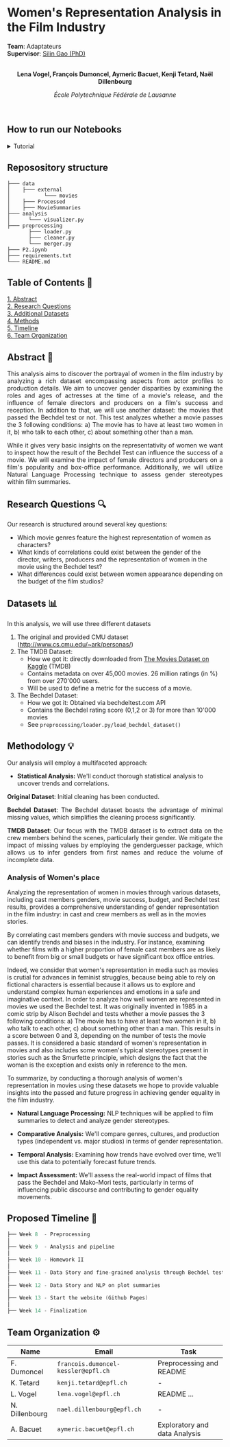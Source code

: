 # Women's Representation Analysis in the Film Industry

<div>
  <div><b>Team</b>: Adaptateurs</div>
  <div><b>Supervisor</b>: <a href="https://people.epfl.ch/silin.gao?lang=en"> Silin Gao (PhD) </a> </div>
</div>

<span align="center">

<br>

**Lena Vogel,  François Dumoncel,  Aymeric Bacuet,  Kenji Tetard,  Naël Dillenbourg**

*École Polytechnique Fédérale de Lausanne*

<br> 

</span>


## How to run our Notebooks  
<details>
<summary> Tutorial </summary> 

Install necessary package using 

```console
$ pip install -r requirements.txt
```

Decompress data just after cloning this repo
1. CMU original dataset 
```console
$ cd data/ && tar -xvzf *.tar.gz
```

1. TMDB 
```console
$ cd external && unzip movies.zip && mv "Movies Dataset" Movies
```

Or simply decompress archive from file system. You can also directly use the pre-processed pickle file in `data/Processed`
</details>



## Reposository structure

```
├─── data
│    ├─── external
│           └─── movies 
│    ├─── Processed
│    ├─── MovieSummaries
├─── analysis 
│      └─── visualizer.py
├─── preprocessing
       ├─── loader.py
       ├─── cleaner.py
       └─── merger.py
├─── P2.ipynb
├─── requirements.txt
└─── README.md
```


## Table of Contents 📕

<p>
  <a href="#abstract-"> 1. Abstract</a> 
  <br>
  <a href="#research-questions-">2. Research Questions</a> 
  <br>
  <a href="#datasets-">3. Additional Datasets</a> 
  <br>
  <a href="#methods-">4. Methods</a> 
  <br>
  <a href="#proposed-timeline-">5. Timeline</a> 
  <br>
  <a href="#team-organization-">6. Team Organization</a>
</p>





## Abstract 📌

<span align="justify">

This analysis aims to discover the portrayal of women in the film industry by analyzing a rich dataset encompassing aspects from actor profiles to production details. We aim to uncover gender disparities by examining the roles and ages of actresses at the time of a movie's release, and the influence of female directors and producers on a film's success and reception. In addition to that, we will use another dataset: the movies that passed the Bechdel test or not. This test analyzes whether a movie passes the 3 following conditions: 
a) The movie has to have at least two women in it, b) who talk to each other, c) about something other than a man.

While it gives very basic insights on the representativity of women we want to inspect how the result of the Bechdel Test can influence the success of a movie. We will examine the impact of female directors and producers on a film's popularity and box-office performance. Additionally, we will utilize Natural Language Processing technique to assess gender stereotypes within film summaries.

</span>

## Research Questions 🔍
Our research is structured around several key questions:
- Which movie genres feature the highest representation of women as characters?
- What kinds of correlations could exist between the gender of the director, writers, producers and the representation of women in the movie using the Bechdel test?
- What differences could exist between women appearance depending on the budget of the film studios?

## Datasets 📊

In this analysis, we will use three different datasets

1. The original and provided CMU dataset (http://www.cs.cmu.edu/~ark/personas/)
2. The TMDB Dataset:
    - How we got it: directly downloaded from [The Movies Dataset on Kaggle](https://www.kaggle.com/datasets/rounakbanik/the-movies-dataset) (TMDB)
    - Contains metadata on over 45,000 movies. 26 million ratings (in %) from over 270'000 users.
    - Will be used to define a metric for the success of a movie.
3. The Bechdel Dataset:
    - How we got it: Obtained via bechdeltest.com API
    - Contains the Bechdel rating score (0,1,2 or 3) for more than 10'000 movies
    - See `preprocessing/loader.py/load_bechdel_dataset()`

## Methodology 💡
Our analysis will employ a multifaceted approach:

- **Statistical Analysis:** We'll conduct thorough statistical analysis to uncover trends and correlations.

<span align="justify">

**Original Dataset**: Initial cleaning has been conducted.

**Bechdel Dataset**: The Bechdel dataset boasts the advantage of minimal missing values, which simplifies the cleaning process significantly.

**TMDB Dataset**: Our focus with the TMDB dataset is to extract data on the crew members behind the scenes, particularly their gender. We mitigate the impact of missing values by employing the genderguesser package, which allows us to infer genders from first names and reduce the volume of incomplete data.

</span>

### Analysis of Women's place
Analyzing the representation of women in movies through various datasets, including cast members genders, movie success, budget, and Bechdel test results, provides a comprehensive understanding of gender representation in the film industry: in cast and crew members as well as in the movies stories.

By correlating cast members genders with movie success and budgets, we can identify trends and biases in the industry. For instance, examining whether films with a higher proportion of female cast members are as likely to benefit from big or small budgets or have significant box office entries.

Indeed, we consider that women's representation in media such as movies is crutial for advances in feminist struggles, because being able to rely on fictional characters is essential because it allows us to explore and understand complex human experiences and emotions in a safe and imaginative context. 
In order to analyze how well women are represented in movies we used the Bechdel test. It was originally invented in 1985 in a comic strip by Alison Bechdel and tests whether a movie passes the 3 following conditions: 
a) The movie has to have at least two women in it, b) who talk to each other, c) about something other than a man. This results in a score between 0 and 3, depending on the number of tests the movie passes.
It is considered a basic standard of women's representation in movies and also includes some women's typical stereotypes present in stories such as the Smurfette principle, which designs the fact that the woman is the exception and exists only in reference to the men.

To summarize, by conducting a thorough analysis of women's representation in movies using these datasets we hope to provide valuable insights into the passed and future progress in achieving gender equality in the film industry.

- **Natural Language Processing:** NLP techniques will be applied to film summaries to detect and analyze gender stereotypes.

- **Comparative Analysis:** We'll compare genres, cultures, and production types (independent vs. major studios) in terms of gender representation.

- **Temporal Analysis:** Examining how trends have evolved over time, we'll use this data to potentially forecast future trends.

- **Impact Assessment:** We'll assess the real-world impact of films that pass the Bechdel and Mako-Mori tests, particularly in terms of influencing public discourse and contributing to gender equality movements.

## Proposed Timeline 📆

```C
├── Week 8  - Preprocessing
│  
├── Week 9  - Analysis and pipeline
│  
├── Week 10 - Homework II
│  
├── Week 11 - Data Story and fine-grained analysis through Bechdel test and cie
│  
├── Week 12 - Data Story and NLP on plot summaries 
│    
├── Week 13 - Start the website (Github Pages)
│  
├── Week 14 - Finalization
```

## Team Organization ⚙️


| Name            | Email                                | Task                     |
|-----------------|--------------------------------------|--------------------------|
| F. Dumoncel     | `francois.dumoncel-kessler@epfl.ch`  | Preprocessing and README |
| K. Tetard       | `kenji.tetard@epfl.ch`               | -   |
| L. Vogel        | `lena.vogel@epfl.ch`                 | README ...               |
| N. Dillenbourg  | `nael.dillenbourg@epfl.ch`           | -   |
| A. Bacuet       | `aymeric.bacuet@epfl.ch`             | Exploratory and data Analysis   |
